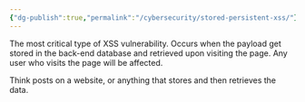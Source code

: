 ```yaml
---
{"dg-publish":true,"permalink":"/cybersecurity/stored-persistent-xss/"}
---
```


The most critical type of XSS vulnerability.  Occurs when the payload get stored in the back-end database and retrieved upon visiting the page.  Any user who visits the page will be affected.

Think posts on a website, or anything that stores and then retrieves the data.